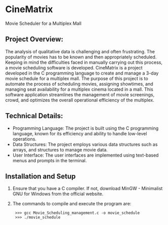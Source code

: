 # CineMatrix
Movie Scheduler for a Multiplex Mall

## Project Overview:
The analysis of qualitative data is challenging and often frustrating. The popularity of movies has to be known and then appropriately scheduled. Keeping in mind the difficulties faced in manually carrying out this process, a movie scheduling software is developed. 
CineMatrix is a project developed in the C programming language to create and manage a 3-day movie schedule for a multiplex mall. The purpose of this project is to automate the process of scheduling movies, assigning showtimes, and managing seat availability for a multiplex cinema located in a mall. This software application streamlines the management of movie screenings, crowd, and optimizes the overall operational efficiency of the multiplex.

## Technical Details:
- Programming Language: The project is built using the C programming language, known for its efficiency and ability to handle low-level operations.
- Data Structures: The project employs various data structures such as arrays, and structures to manage movie data.
- User Interface: The user interfaces are implemented using text-based menus and prompts in the terminal.

## Installation and Setup
1. Ensure that you have a C compiler. If not, download MinGW - Minimalist GNU for Windows from the official website. 
2. The commands to compile and execute the program are:

        >>> gcc Movie_Scheduling_management.c -o movie_schedule
        >>> ./movie_schedule

